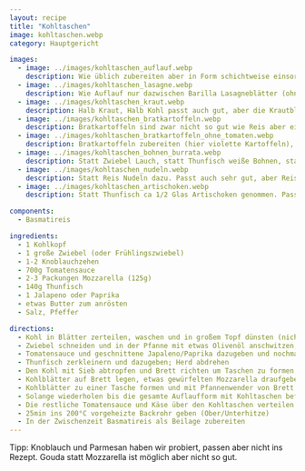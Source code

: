```yaml
---
layout: recipe
title: "Kohltaschen"
image: kohltaschen.webp
category: Hauptgericht

images:
  - image: ../images/kohltaschen_auflauf.webp
    description: Wie üblich zubereiten aber in Form schichtweise einsortieren (unten etwas Tomatensauce, dann Kohl, Tomatensauce, Mozzarella, Kohl, Tomatensauce, Mozzarella)
  - image: ../images/kohltaschen_lasagne.webp
    description: Wie Auflauf nur dazwischen Barilla Lasagneblätter (ohne Bechamel). Außerdem zusätzlich schwarze Bohnen in Tomatensauce. War auch sehr gut (man braucht nicht unbedingt Reis dazu)
  - image: ../images/kohltaschen_kraut.webp
    description: Halb Kraut, Halb Kohl passt auch gut, aber die Krautblätter müssen länger dünsten und bleiben etwas bissfester. Kohl ist in Summe doch etwas besser
  - image: ../images/kohltaschen_bratkartoffeln.webp
    description: Bratkartoffeln sind zwar nicht so gut wie Reis aber eine passende alternative Beilage
  - image: ../images/kohltaschen_bratkartoffeln_ohne_tomaten.webp
    description: Bratkartoffeln zubereiten (hier violette Kartoffeln), Kohl waschen, in Streifen schneiden und in etwas Salzwasser für einige Minuten weich kochen. Käse grob reiben, dann alles abwechselnd in Auflaufform geben und ca 10-15min bei 200°C Heißluft ins Rohr geben
  - image: ../images/kohltaschen_bohnen_burrata.webp
    description: Statt Zwiebel Lauch, statt Thunfisch weiße Bohnen, statt oben Mozzarella Burrata. Lauch passt sehr gut, Bohnen sind ok aber machen es zu mehlig (speziell mit Reis), Burrata schmilzt eigenartig, sollte man nur kalt essen
  - image: ../images/kohltaschen_nudeln.webp
    description: Statt Reis Nudeln dazu. Passt auch sehr gut, aber Reis ist besser
  - image: ../images/kohltaschen_artischoken.webp
    description: Statt Thunfisch ca 1/2 Glas Artischoken genommen. Passt recht gut, aber die Artischoken verteilen ihren Geschmack im ganzen Gericht und überdecken dadurch den Kohl (anders als zb bei Pizza wo man konzentrierte Pkte mit Artischoken hat). Daher eher nicht so gut geeignet

components:
  - Basmatireis

ingredients:
  - 1 Kohlkopf
  - 1 große Zwiebel (oder Frühlingszwiebel)
  - 1-2 Knoblauchzehen
  - 700g Tomatensauce
  - 2-3 Packungen Mozzarella (125g)
  - 140g Thunfisch
  - 1 Jalapeno oder Paprika
  - etwas Butter zum anrösten
  - Salz, Pfeffer

directions:
  - Kohl in Blätter zerteilen, waschen und in großem Topf dünsten (nicht zu weich)
  - Zwiebel schneiden und in der Pfanne mit etwas Olivenöl anschwitzen, danach Knoblauch dazu und weiter anschwitzen
  - Tomatensauce und geschnittene Japaleno/Paprika dazugeben und nochmal kurz köcheln lassen
  - Thunfisch zerkleinern und dazugeben; Herd abdrehen
  - Den Kohl mit Sieb abtropfen und Brett richten um Taschen zu formen
  - Kohlblätter auf Brett legen, etwas gewürfelten Mozzarella draufgeben und etwas von der vorher zubereiteten Tomatensauce dazugeben
  - Kohlblätter zu einer Tasche formen und mit Pfannenwender von Brett in eine große Glasform heben (dabei umdrehen, damit der Käse oben ist)
  - Solange wiederholen bis die gesamte Auflaufform mit Kohltaschen befüllt ist (bei einem großen Kohl sollten sich 12 Taschen ausgehen)
  - Die restliche Tomatensauce und Käse über den Kohltaschen verteilen
  - 25min ins 200°C vorgeheizte Backrohr geben (Ober/Unterhitze)
  - In der Zwischenzeit Basmatireis als Beilage zubereiten
---
```


Tipp: Knoblauch und Parmesan haben wir probiert, passen aber nicht ins Rezept. Gouda statt Mozzarella ist möglich aber nicht so gut.
